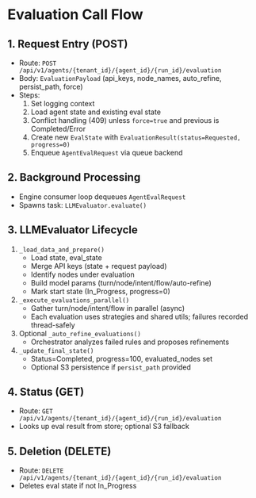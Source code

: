 # Evaluation Call Flow

## 1. Request Entry (POST)

- Route: `POST /api/v1/agents/{tenant_id}/{agent_id}/{run_id}/evaluation`
- Body: `EvaluationPayload` (api_keys, node_names, auto_refine, persist_path, force)
- Steps:
  1. Set logging context
  2. Load agent state and existing eval state
  3. Conflict handling (409) unless `force=true` and previous is Completed/Error
  4. Create new `EvalState` with `EvaluationResult(status=Requested, progress=0)`
  5. Enqueue `AgentEvalRequest` via queue backend

## 2. Background Processing

- Engine consumer loop dequeues `AgentEvalRequest`
- Spawns task: `LLMEvaluator.evaluate()`

## 3. LLMEvaluator Lifecycle

1. `_load_data_and_prepare()`
   - Load state, eval_state
   - Merge API keys (state + request payload)
   - Identify nodes under evaluation
   - Build model params (turn/node/intent/flow/auto-refine)
   - Mark start state (In_Progress, progress=0)
2. `_execute_evaluations_parallel()`
   - Gather turn/node/intent/flow in parallel (async)
   - Each evaluation uses strategies and shared utils; failures recorded thread-safely
3. Optional `_auto_refine_evaluations()`
   - Orchestrator analyzes failed rules and proposes refinements
4. `_update_final_state()`
   - Status=Completed, progress=100, evaluated_nodes set
   - Optional S3 persistence if `persist_path` provided

## 4. Status (GET)

- Route: `GET /api/v1/agents/{tenant_id}/{agent_id}/{run_id}/evaluation`
- Looks up eval result from store; optional S3 fallback

## 5. Deletion (DELETE)

- Route: `DELETE /api/v1/agents/{tenant_id}/{agent_id}/{run_id}/evaluation`
- Deletes eval state if not In_Progress
